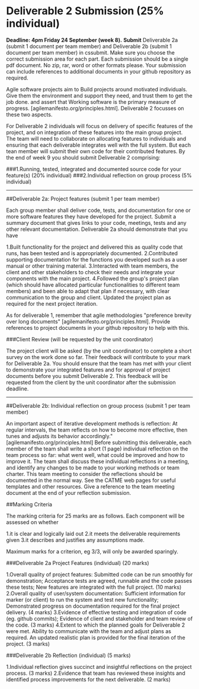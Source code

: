 # Deliverable 2 Submission (25% individual)

**Deadline: 4pm Friday 24 September (week 8).**
**Submit** Deliverable 2a (submit 1 document per team member) and Deliverable 2b (submit 1 document per team member) in cssubmit. Make sure you choose the correct submission area for each part. Each submission should be a single pdf document. No zip, rar, word or other formats please. Your submission can include references to additional documents in your github repository as required.


Agile software projects aim to Build projects around motivated individuals. Give them the environment and support they need, and trust them to get the job done. and assert that Working software is the primary measure of progress. [agilemanifesto.org/principles.html]. Deliverable 2 focusses on these two aspects.

For Deliverable 2 individuals will focus on delivery of specific features of the project, and on integration of these features into the main group project. The team will need to collaborate on allocating features to individuals and ensuring that each deliverable integrates well with the full system. But each tean member will submit their own code for their contributed features. By the end of week 9 you should submit Deliverable 2 comprising:

###1.Running, tested, integrated and documented source code for your feature(s) (20% individual)
###2.Individual reflection on group process (5% individual)

<hr>
##Deliverable 2a: Project features (submit 1 per team member)


Each group member shall deliver code, tests, and documentation for one or more software features they have developed for the project. Submit a summary document that gives links to your code, meetings, tests and any other relevant documentation.
Deliverable 2a should demonstrate that you have

1.Built functionality for the project and delivered this as quality code that runs, has been tested and is appropriately documented.
2.Contributed supporting documentation for the functions you developed such as a user manual or other training material.
3.Interacted with team members, the client and other stakeholders to check their needs and integrate your components with the main project.
4.Followed the group's project plan (which should have allocated particular functionalities to different team members) and been able to adapt that plan if necessary, with clear communication to the group and client. Updated the project plan as required for the next project iteration.

As for deliverable 1, remember that agile methodologies "preference brevity over long documents" [agilemanifesto.org/principles.html]. Provide references to project documents in your github repository to help with this.

###Client Review (will be requested by the unit coordinator)

The project client will be asked (by the unit coordinator) to complete a short survey on the work done so far. Their feedback will contribute to your mark for Deliverable 2a. You should ensure that the team has met with your client to demonstrate your integrated features and for approval of project documents before you submit Deliverable 2. This feedback will be requested from the client by the unit coordinator after the submission deadline.


<hr>
##Deliverable 2b: Individual reflection on group process (submit 1 per team member)

An important aspect of iterative development methods is reflection: At regular intervals, the team reflects on how to become more effective, then tunes and adjusts its behavior accordingly." [agilemanifesto.org/principles.html] Before submitting this deliverable, each member of the team shall write a short (1 page) individual reflection on the team process so far: what went well, what could be improved and how to improve it. The team shall discuss these individual reflections in a meeting, and identify any changes to be made to your working methods or team charter. This team meeting to consider the reflections should be documented in the normal way. See the CATME web pages for useful templates and other resources. Give a reference to the team meeting document at the end of your reflection submission.

##Marking Criteria


The marking criteria for 25 marks are as follows. Each component will be assessed on whether

1.it is clear and logically laid out
2.it meets the deliverable requirements given
3.it describes and justifies any assumptions made.

Maximum marks for a criterion, eg 3/3, will only be awarded sparingly.

###Deliverable 2a Project Features (individual) (20 marks)

1.Overall quality of project features: Submitted code can be run smoothly for demonstration; Acceptance tests are agreed, runnable and the code passes these tests; New features are integrated with the full project. (10 marks)
2.Overall quality of user/system documentation: Sufficient information for marker (or client) to run the system and test new functionality; Demonstrated progress on documentation required for the final project delivery. (4 marks)
3.Evidence of effective testing and integration of code (eg. github commits); Evidence of client and stakeholder and team review of the code. (3 marks)
4.Extent to which the planned goals for Deliverable 2 were met. Ability to communicate with the team and adjust plans as required. An updated realistic plan is provided for the final iteration of the project. (3 marks)

###Deliverable 2b Reflection (individual) (5 marks)

1.Individual reflection gives succinct and insightful reflections on the project process. (3 marks)
2.Evidence that team has reviewed these insights and identified process improvements for the next deliverable. (2 marks)